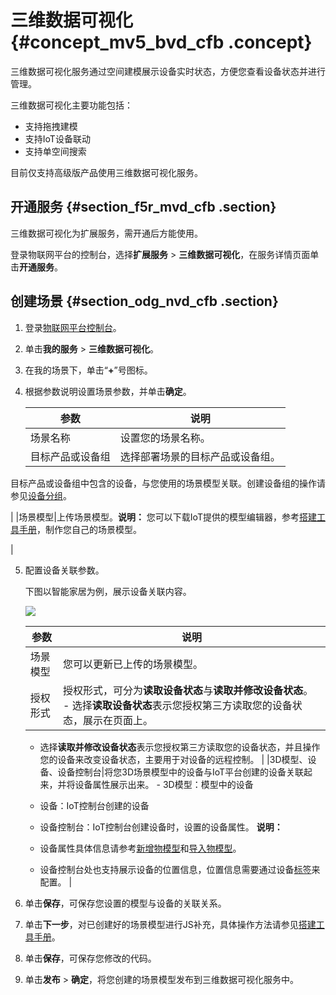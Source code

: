 # 三维数据可视化 {#concept_mv5_bvd_cfb .concept}

三维数据可视化服务通过空间建模展示设备实时状态，方便您查看设备状态并进行管理。

三维数据可视化主要功能包括：

-   支持拖拽建模
-   支持IoT设备联动
-   支持单空间搜索

目前仅支持高级版产品使用三维数据可视化服务。

## 开通服务 {#section_f5r_mvd_cfb .section}

三维数据可视化为扩展服务，需开通后方能使用。

登录物联网平台的控制台，选择**扩展服务** \> **三维数据可视化**，在服务详情页面单击**开通服务**。

## 创建场景 {#section_odg_nvd_cfb .section}

1.  登录[物联网平台控制台](https://iot.console.aliyun.com/)。
2.  单击**我的服务** \> **三维数据可视化**。
3.  在我的场景下，单击“**+**”号图标。
4.  根据参数说明设置场景参数，并单击**确定**。

    |参数|说明|
    |--|--|
    |场景名称|设置您的场景名称。|
    |目标产品或设备组| 选择部署场景的目标产品或设备组。

 目标产品或设备组中包含的设备，与您使用的场景模型关联。创建设备组的操作请参见[设备分组](cn.zh-CN/用户指南/产品与设备/设备分组.md#)。

 |
    |场景模型|上传场景模型。**说明：** 您可以下载IoT提供的模型编辑器，参考[搭建工具手册](http://docs-aliyun.cn-hangzhou.oss.aliyun-inc.com/assets/attach/91480/cn_zh/1537238846836/CampusBuilder搭建工具用户手册.pdf)，制作您自己的场景模型。

|

5.  配置设备关联参数。

    下图以智能家居为例，展示设备关联内容。

    ![](http://static-aliyun-doc.oss-cn-hangzhou.aliyuncs.com/assets/img/21127/153750952912126_zh-CN.png)

    |参数|说明|
    |--|--|
    |场景模型|您可以更新已上传的场景模型。|
    |授权形式|授权形式，可分为**读取设备状态**与**读取并修改设备状态**。    -   选择**读取设备状态**表示您授权第三方读取您的设备状态，展示在页面上。
    -   选择**读取并修改设备状态**表示您授权第三方读取您的设备状态，并且操作您的设备来改变设备状态，主要用于对设备的远程控制。
|
    |3D模型、设备、设备控制台|将您3D场景模型中的设备与IoT平台创建的设备关联起来，并将设备属性展示出来。    -   3D模型：模型中的设备
    -   设备：IoT控制台创建的设备
    -   设备控制台：IoT控制台创建设备时，设置的设备属性。
**说明：** 

    -   设备属性具体信息请参考[新增物模型](cn.zh-CN/用户指南/产品与设备/物模型/新增物模型.md#)和[导入物模型](cn.zh-CN/用户指南/产品与设备/物模型/导入物模型.md#)。
    -   设备控制台处也支持展示设备的位置信息，位置信息需要通过设备[标签](cn.zh-CN/用户指南/产品与设备/标签.md#)来配置。
|

6.  单击**保存**，可保存您设置的模型与设备的关联关系。
7.  单击**下一步**，对已创建好的场景模型进行JS补充，具体操作方法请参见[搭建工具手册](http://docs-aliyun.cn-hangzhou.oss.aliyun-inc.com/assets/attach/91480/cn_zh/1537238846836/CampusBuilder搭建工具用户手册.pdf)。
8.  单击**保存**，可保存您修改的代码。
9.  单击**发布** \> **确定**，将您创建的场景模型发布到三维数据可视化服务中。

